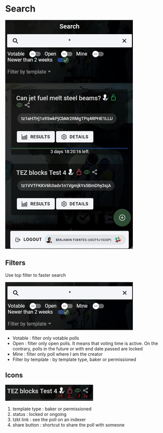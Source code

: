 # Search

![search](./images/search.png)

## Filters

Use top filter to faster search

![filter](./images/filter.png)

- Votable : filter only votable polls
- Open : filter only open polls. It means that voting time is active. On the contrary, polls in the future or with end date passed are locked
- Mine : filter only poll where I am the creator
- Filter by template : by template type, baker or permissioned

## Icons

![icons](./images/icons.png)

1. template type : baker or permissioned
1. status : locked or ongoing
1. tzkt link : see the poll on an indexer
1. share button : shortcut to share the poll with someone
